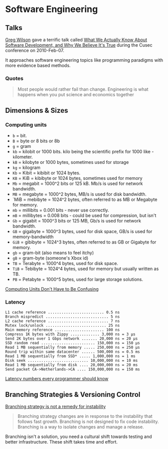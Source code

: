 # Software Engineering #

## Talks ##

[Greg Wilson](http://en.wikipedia.org/wiki/Gregory_V._Wilson) gave a terrific talk called [What We Actually Know About Software Development, and Why We Believe It's True](http://vimeo.com/9270320) during the Cusec conference on 2010-Feb-07.

It approaches software engineering topics like programming paradigms with more evidence based methods.

### Quotes ###

> Most people would rather fail than change.
> Engineering is what happens when you put science and economics together

## Dimensions & Sizes ##

### Computing units ###

- `b` = bit.
- `B` = byte or 8 bits or 8b
- `g` = gram
- `kb` = kilobit or 1000 bits. kilo being the scientific prefix for 1000 like - `k`ilometer.
- `kB` = kilobyte or 1000 bytes, sometimes used for storage
- `kg` = kilogram
- `Kb` = Kibit = kibibit or 1024 bytes.
- `KB` = KiB = kibibyte or 1024 bytes, sometimes used for memory
- `Mb` = megabit = 1000^2 bits or 125 kB. Mb/s is used for network bandwidth.
- `MB` = megabyte = 1000^2 bytes, MB/s is used for disk bandwidth.
- `MiB = mebibyte = 1024^2 bytes, often referred to as MB or Megabyte for memory.
- `mb` = millibits = 0.001 bits - never use correctly.
- `mB` = millibytes = 0.008 bits - could be used for compression, but isn't
- `Gb` = gigabit = 1000^3 bits or 125 MB, Gb/s is used for network bandwidth.
- `GB` = gigabyte = 1000^3 bytes, used for disk space, GB/s is used for memory-bandwidth
- `GiB` = gibibyte = 1024^3 bytes, often referred to as GB or Gigabyte for memory.
- `gb` = gram-bit (also means to feel itchy)
- `gB` = gram-byte (someone's Xbox id)
- `TB` = Terabyte = 1000^4 bytes, used for disk space.
- `TiB` = Tebibyte = 1024^4 bytes, used for memory but usually written as TB.
- `PB` = Petabyte = 1000^5 bytes, used for large storage solutions.

[Computing Units Don't Have to Be Confusing](http://vanillajava.blogspot.nl/2013/11/computing-units-dont-have-to-be.html)

### Latency ###

    L1 cache reference ......................... 0.5 ns
    Branch mispredict ............................ 5 ns
    L2 cache reference ........................... 7 ns
    Mutex lock/unlock ........................... 25 ns
    Main memory reference ...................... 100 ns
    Compress 1K bytes with Zippy ............. 3,000 ns = 3 µs
    Send 2K bytes over 1 Gbps network ....... 20,000 ns = 20 µs
    SSD random read ........................ 150,000 ns = 150 µs
    Read 1 MB sequentially from memory ..... 250,000 ns = 250 µs
    Round trip within same datacenter ...... 500,000 ns = 0.5 ms
    Read 1 MB sequentially from SSD* ..... 1,000,000 ns = 1 ms
    Disk seek ........................... 10,000,000 ns = 10 ms
    Read 1 MB sequentially from disk .... 20,000,000 ns = 20 ms
    Send packet CA->Netherlands->CA .... 150,000,000 ns = 150 ms

[Latency numbers every programmer should know](http://architects.dzone.com/articles/every-programmer-should-know)


## Branching Strategies & Versioning Control ##

[Branching strategy is not a remedy for instability](http://altdevblogaday.com/2012/02/09/branching-strategy-is-not-a-remedy-for-instability/)

> Branching strategy changes are in response to the instability that follows fast growth.
> Branching is not designed to fix code instability. Branching is a way to isolate changes and manage a release.

Branching isn't a solution, you need a cultural shift towards testing and better infrastructure. These shift takes time and effort.